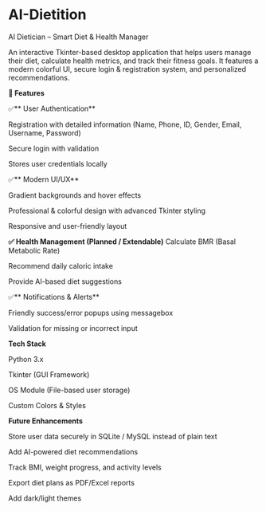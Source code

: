 # AI-Dietition

AI Dietician – Smart Diet & Health Manager

An interactive Tkinter-based desktop application that helps users manage their diet, calculate health metrics, and track their fitness goals.
It features a modern colorful UI, secure login & registration system, and personalized recommendations.

**🚀 Features**

✅** User Authentication**

Registration with detailed information (Name, Phone, ID, Gender, Email, Username, Password)

Secure login with validation

Stores user credentials locally

✅** Modern UI/UX**

Gradient backgrounds and hover effects

Professional & colorful design with advanced Tkinter styling

Responsive and user-friendly layout

**✅ Health Management (Planned / Extendable)**
Calculate BMR (Basal Metabolic Rate)

Recommend daily caloric intake

Provide AI-based diet suggestions

✅** Notifications & Alerts**

Friendly success/error popups using messagebox

Validation for missing or incorrect input

**Tech Stack**

Python 3.x

Tkinter (GUI Framework)

OS Module (File-based user storage)

Custom Colors & Styles

**Future Enhancements**

Store user data securely in SQLite / MySQL instead of plain text

Add AI-powered diet recommendations

Track BMI, weight progress, and activity levels

Export diet plans as PDF/Excel reports

Add dark/light themes

